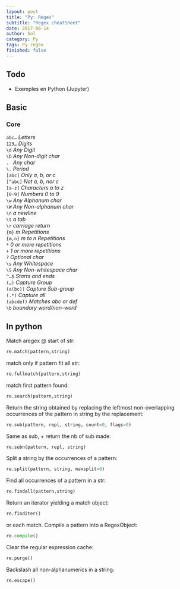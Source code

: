 ```yaml
---
layout: post
title: "Py: Regex"
subtitle: "Regex cheatSheet"
date: 2017-06-14
author: Sol
category: Py
tags: Py regex
finished: false
---
```


## Todo
* Exemples en Python (Jupyter)

## Basic

### Core

`abc…`          _Letters_    
`123…`          _Digits_    
`\d`            _Any Digit_    
`\D`            _Any Non-digit char_    
`. `            _Any char_    
`\.`            _Period_    
`[abc]`         _Only a, b, or c_    
`[^abc]`        _Not a, b, nor c_    
`[a-z]`         _Characters a to z_    
`[0-9]`         _Numbers 0 to 9_    
`\w`            _Any Alphanum char_    
`\W`            _Any Non-alphanum char_    
`\n`            _a newline_    
`\t`            _a tab_    
`\r`            _carriage return_    
`{m}`           _m Repetitions_    
`{m,n}`         _m to n Repetitions_    
`*`             _0 or more repetitions_    
`+`             _1 or more repetitions_    
`?`             _Optional char_    
`\s`            _Any Whitespace_    
`\S`            _Any Non-whitespace char_    
`^…$`           _Starts and ends_    
`(…)`           _Capture Group_    
`(a(bc))`       _Capture Sub-group_    
`(.*)`          _Capture all_    
`(abcdef)`     _Matches abc or def_    
`\b`        _boundary word/non-word_    

## In python

Match aregex @ start of str:
```py
re.match(pattern,string)
```

match only if pattern fit all str:
```py
re.fullmatch(pattern,string)
```

match first pattern found:
```py
re.search(pattern,string)
```

Return the string obtained by replacing the leftmost non-overlapping occurrences of the pattern in string by the replacement:
```py
re.sub(pattern, repl, string, count=0, flags=0)
```

Same as sub, + return the nb of sub made:
```py
re.subn(pattern, repl, string)
```

Split a string by the occurrences of a pattern:
```py
re.split(pattern, string, maxsplit=0)
```

Find all occurrences of a pattern in a str:
```py
re.findall(pattern,string)
```

Return an iterator yielding a match object:
```py
re.finditer()
```

or each match.
Compile a pattern into a RegexObject:
```py
re.compile()
```

Clear the regular expression cache:
```py
re.purge()
```

Backslash all non-alphanumerics in a string:
```py
re.escape()
```
